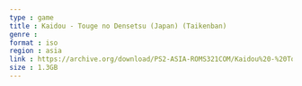 ```yaml
---
type : game
title : Kaidou - Touge no Densetsu (Japan) (Taikenban)
genre : 
format : iso
region : asia
link : https://archive.org/download/PS2-ASIA-ROMS321COM/Kaidou%20-%20Touge%20no%20Densetsu%20%28Japan%29%20%28Taikenban%29.7z
size : 1.3GB
---
```

